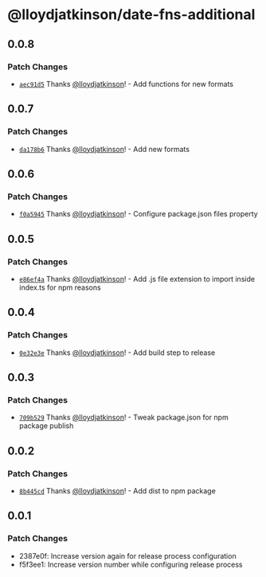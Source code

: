 # @lloydjatkinson/date-fns-additional

## 0.0.8

### Patch Changes

- [`aec91d5`](https://github.com/lloydjatkinson/date-fns-additional/commit/aec91d52cde6cc87dfff49c78cab4c22b6ec6e3a) Thanks [@lloydjatkinson](https://github.com/lloydjatkinson)! - Add functions for new formats

## 0.0.7

### Patch Changes

- [`da178b6`](https://github.com/lloydjatkinson/date-fns-additional/commit/da178b66e82c63b79a3b512fc660a51b62ed1a8a) Thanks [@lloydjatkinson](https://github.com/lloydjatkinson)! - Add new formats

## 0.0.6

### Patch Changes

- [`f0a5945`](https://github.com/lloydjatkinson/date-fns-additional/commit/f0a5945fccbd0b21b06f3b6c0e4c601fa419afbc) Thanks [@lloydjatkinson](https://github.com/lloydjatkinson)! - Configure package.json files property

## 0.0.5

### Patch Changes

- [`e86ef4a`](https://github.com/lloydjatkinson/date-fns-additional/commit/e86ef4a8233253b800e8268bc5b7ee59f6db9098) Thanks [@lloydjatkinson](https://github.com/lloydjatkinson)! - Add .js file extension to import inside index.ts for npm reasons

## 0.0.4

### Patch Changes

- [`0e32e3e`](https://github.com/lloydjatkinson/date-fns-additional/commit/0e32e3e343e5262a5428a2157d856d1420476cde) Thanks [@lloydjatkinson](https://github.com/lloydjatkinson)! - Add build step to release

## 0.0.3

### Patch Changes

- [`709b529`](https://github.com/lloydjatkinson/date-fns-additional/commit/709b5290c7145c84eb4bae5035404ae2c8d964fd) Thanks [@lloydjatkinson](https://github.com/lloydjatkinson)! - Tweak package.json for npm package publish

## 0.0.2

### Patch Changes

- [`8b445cd`](https://github.com/lloydjatkinson/date-fns-additional/commit/8b445cdfe2d54a4db79e5bd9358761075c924fa3) Thanks [@lloydjatkinson](https://github.com/lloydjatkinson)! - Add dist to npm package

## 0.0.1

### Patch Changes

- 2387e0f: Increase version again for release process configuration
- f5f3ee1: Increase version number while configuring release process
